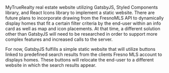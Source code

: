 MyTrueRealty real estate website utilizing GatsbyJS, Styled Components library, and React Icons library to implement a static website. There are future plans
to incorporate drawing from the FresnoMLS API to dynamically display homes that fit a certain filter criteria by the end-user within an info card as well as map and icon placements. At that time, a different solution other than GatsbyJS will need to be researched in order to support more complex features and increased calls to the server.

For now, GatsbyJS fulfills a simple static website that will utilize buttons linked to predefined search results from the clients Fresno MLS account to displays homes. These buttons will relocate the end-user to a different website in which the search results appear.

